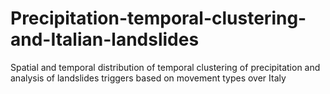 # Precipitation-temporal-clustering-and-Italian-landslides
Spatial and temporal distribution of temporal clustering of precipitation and analysis of landslides triggers based on movement types over Italy
